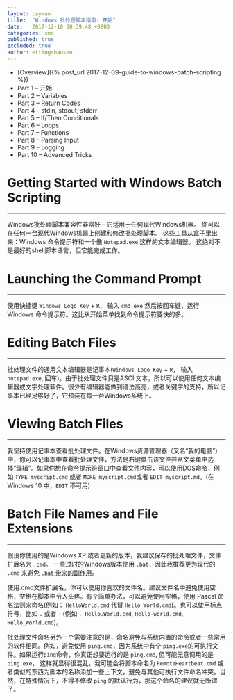 ```yaml
---
layout: cayman
title:  "Windows 批处理脚本指南: 开始"
date:   2017-12-10 00:39:48 +0800
categories: cmd
published: true
excluded: true
author: ettingshausen
---  
```


>
+ [Overview]({% post_url 2017-12-09-guide-to-windows-batch-scripting %})
+ Part 1 – 开始
+ Part 2 – Variables
+ Part 3 – Return Codes
+ Part 4 – stdin, stdout, stderr
+ Part 5 – If/Then Conditionals
+ Part 6 – Loops
+ Part 7 – Functions
+ Part 8 – Parsing Input
+ Part 9 – Logging
+ Part 10 – Advanced Tricks    


# Getting Started with Windows Batch Scripting
---  
Windows批处理脚本兼容性非常好 - 它适用于任何现代Windows机器。 你可以在任何一台现代Windows机器上创建和修改批处理脚本。 这些工具从盒子里出来：Windows 命令提示符和一个像 `Notepad.exe` 这样的文本编辑器。 这绝对不是最好的shell脚本语言，但它能完成工作。   

# Launching the Command Prompt
---
 使用快捷键 `Windows Logo Key` + `R`， 输入 `cmd.exe` 然后按回车键，运行 Windows 命令提示符。这比从开始菜单找到命令提示符要快的多。  


# Editing Batch Files  
 --- 

 批处理文件的通用文本编辑器是记事本(`Windows Logo Key` + `R`， 输入 `notepad.exe`, 回车)。由于批处理文件只是ASCII文本，所以可以使用任何文本编辑器或文字处理软件。很少有编辑器能做到语法高亮，或者关键字的支持，所以记事本已经足够好了，它预装在每一台Windows系统上。


# Viewing Batch Files  
---
我坚持使用记事本查看批处理文件。在Windows资源管理器（又名“我的电脑”）中，你可以记事本中查看批处理文件，方法是右键单击该文件并从文菜单中选择“编辑”。如果你想在命令提示符窗口中查看文件内容，可以使用DOS命令，例如 `TYPE myscript.cmd` 或者 `MORE myscript.cmd`或者 `EDIT myscript.md`。(在 Windows 10 中，`EDIT` 不可用)

# Batch File Names and File Extensions  
---
假设你使用的是Windows XP 或者更新的版本，我建议保存的批处理文件，文件扩展名为 `.cmd`。 一些过时的Windows版本使用 `.bat`，因此我推荐更为现代的  `.cmd` 来避免 [`.bat` 带来的副作用](http://waynes-world-it.blogspot.fr/2008/08/difference-between-bat-and-cmd.html)。  

使用.cmd文件扩展名，你可以使用你喜欢的文件名。建议文件名中避免使用空格，空格在脚本中令人头疼。有个简单办法，可以避免使用空格，使用 Pascal 命名法则来命名(例如： `HelloWorld.cmd` 代替 `Hello World.cmd`)。也可以使用标点符号，比如 `.` 或者 `-` (例如： `Hello.World.cmd`, `Hello-world.cmd`, `Hello_World.cmd`)。  

批处理文件命名另外一个需要注意的是，命名避免与系统内置的命令或者一些常用的软件相同。例如，避免使用 `ping.cmd`，因为系统中有个 `ping.exe`的可执行文件。如果运行`ping`命令，你真正想要运行的是 `ping.cmd`, 但可能无意调用的是 `ping.exe`， 这样就显得很混乱。我可能会将脚本命名为 `RemoteHeartbeat.cmd` 或者类似的东西为脚本的名称添加一些上下文，避免与其他可执行文件命名冲突。当然，在特殊情况下，不得不修改 `ping` 的默认行为，那这个命名的建议就无所谓了。